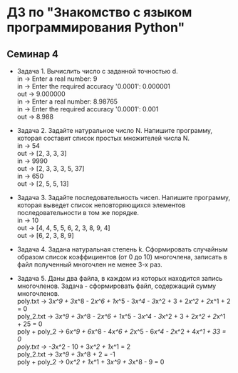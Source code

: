 # ДЗ по "Знакомство с языком программирования Python"

## Семинар 4

- Задача 1. Вычислить число с заданной точностью d.  
in -> Enter a real number: 9  
in -> Enter the required accuracy '0.0001': 0.000001  
out -> 9.000000  
in -> Enter a real number: 8.98765  
in -> Enter the required accuracy '0.0001': 0.001    
out -> 8.988   

- Задача 2. Задайте натуральное число N. Напишите программу, которая составит список простых множителей числа N.    
in -> 54  
out -> [2, 3, 3, 3]  
in -> 9990  
out -> [2, 3, 3, 3, 5, 37]  
in -> 650  
out -> [2, 5, 5, 13]  

- Задача 3. Задайте последовательность чисел. Напишите программу, которая выведет список неповторяющихся элементов последовательности в том же порядке.  
in -> 10  
out -> [4, 4, 5, 5, 6, 2, 3, 8, 9, 4]  
out -> [6, 2, 3, 8, 9]  

- Задача 4. Задана натуральная степень k. Сформировать случайным образом список коэффициентов (от 0 до 10) многочлена, записать в файл полученный многочлен не менее 3-х раз.  
 
- Задача 5. Даны два файла, в каждом из которых находится запись многочленов. Задача - сформировать файл, содержащий сумму многочленов.   
poly.txt      -> 3*x^9 + 3*x^8 - 2*x^6 + 1*x^5 - 3*x^4 - 3*x^2 + 3 + 2*x^2 + 2*x^1 + 2 = 0  
poly_2.txt    -> 3*x^9 + 3*x^8 - 2*x^6 + 1*x^5 - 3*x^4 - 3*x^2 + 3 + 2*x^2 + 2*x^1 + 25 = 0  
poly + poly_2 -> 6*x^9 + 6*x^8 - 4*x^6 + 2*x^5 - 6*x^4 - 2*x^2 + 4*x^1 + 33 = 0  
poly.txt      -> -3*x^2 - 10 + 3*x^2 + 1*x^1 = 2  
poly_2.txt    -> 3*x^9 + 3*x^8 + 2 = -1  
poly + poly_2 -> 0*x^2 + 1*x^1 + 3*x^9 + 3*x^8 - 9 = 0  